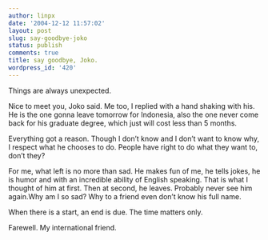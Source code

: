 ```yaml
---
author: linpx
date: '2004-12-12 11:57:02'
layout: post
slug: say-goodbye-joko
status: publish
comments: true
title: say goodbye, Joko.
wordpress_id: '420'
---
```


Things are always unexpected.


Nice to meet you, Joko said. Me too, I replied with a hand shaking with his.
He is the one gonna leave tomorrow for Indonesia, also the one never come back
for his graduate degree, which just will cost less than 5 months.


Everything got a reason. Though I don’t know and I don’t want to know why, I
respect what he chooses to do. People have right to do what they want to,
don’t they?


For me, what left is no more than sad. He makes fun of me, he tells jokes, he
is humor and with an incredible ability of English speaking. That is what I
thought of him at first. Then at second, he leaves. Probably never see him
again.Why am I so sad? Why to a friend even don’t know his full name.


When there is a start, an end is due. The time matters only.


Farewell. My international friend.

